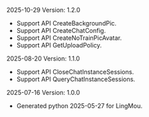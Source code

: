 2025-10-29 Version: 1.2.0
- Support API CreateBackgroundPic.
- Support API CreateChatConfig.
- Support API CreateNoTrainPicAvatar.
- Support API GetUploadPolicy.


2025-08-20 Version: 1.1.0
- Support API CloseChatInstanceSessions.
- Support API QueryChatInstanceSessions.


2025-07-16 Version: 1.0.0
- Generated python 2025-05-27 for LingMou.

